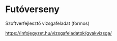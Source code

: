 # Futóverseny
Szoftverfejlesztő vizsgafeladat (formos)

https://infojegyzet.hu/vizsgafeladatok/gyakvizsga/
